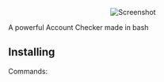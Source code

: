 <p align="center">
  <img src="https://prnt.sc/kIfQqT23ggxT" alt="Screenshot">
</p>

A powerful Account Checker made in bash

## Installing
 
Commands:



